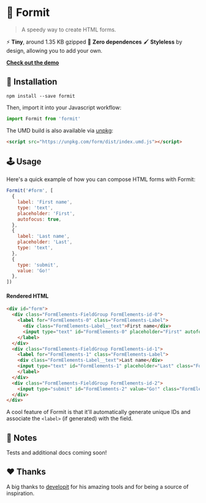 # 🐇 Formit

> A speedy way to create HTML forms.

⚡️ **Tiny**, around 1.35 KB gzipped
🙌 **Zero dependences**
🖌 **Styleless** by design, allowing you to add your own.


**[Check out the demo](http://formit.surge.sh/)**

## 🔧 Installation

```
npm install --save formit
```

Then, import it into your Javascript workflow:

```js
import Formit from 'formit'
```

The UMD build is also available via [unpkg](https://unpkg.com):

```html
<script src="https://unpkg.com/form/dist/index.umd.js"></script>
```


## 🕹 Usage

Here's a quick example of how you can compose HTML forms with Formit:

```js
Formit('#form', [
  {
    label: 'First name',
    type: 'text',
    placeholder: 'First',
    autofocus: true,
  },
  {
    label: 'Last name',
    placeholder: 'Last',
    type: 'text',
  },
  {
    type: 'submit',
    value: 'Go!'
  },
])
```

#### Rendered HTML

```html
<div id="form">
  <div class="FormElements-FieldGroup FormElements-id-0">
    <label for="FormElements-0" class="FormElements-Label">
      <div class="FormElements-Label__text">First name</div>
      <input type="text" id="FormElements-0" placeholder="First" autofocus="true" class="FormElements-Field">
    </label>
  </div>
  <div class="FormElements-FieldGroup FormElements-id-1">
    <label for="FormElements-1" class="FormElements-Label">
    <div class="FormElements-Label__text">Last name</div>
    <input type="text" id="FormElements-1" placeholder="Last" class="FormElements-Field">
    </label>
  </div>
  <div class="FormElements-FieldGroup FormElements-id-2">
    <input type="submit" id="FormElements-2" value="Go!" class="FormElements-Field">
  </div>
</div>
```

A cool feature of Formit is that it'll automatically generate unique IDs and associate the `<label>` (if generated) with the field.


## 📒 Notes

Tests and additional docs coming soon!


## ❤️  Thanks

A big thanks to [developit](https://github.com/developit) for his amazing tools and for being a source of inspiration.

